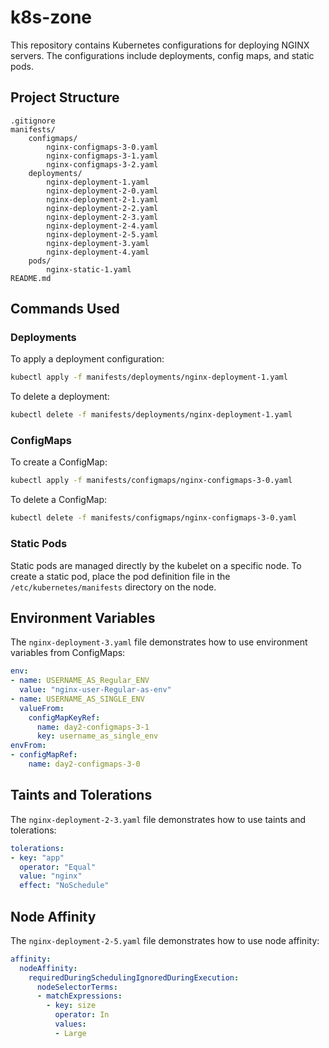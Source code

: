 # k8s-zone

This repository contains Kubernetes configurations for deploying NGINX servers. The configurations include deployments, config maps, and static pods.

## Project Structure

```
.gitignore
manifests/
    configmaps/
        nginx-configmaps-3-0.yaml
        nginx-configmaps-3-1.yaml
        nginx-configmaps-3-2.yaml
    deployments/
        nginx-deployment-1.yaml
        nginx-deployment-2-0.yaml
        nginx-deployment-2-1.yaml
        nginx-deployment-2-2.yaml
        nginx-deployment-2-3.yaml
        nginx-deployment-2-4.yaml
        nginx-deployment-2-5.yaml
        nginx-deployment-3.yaml
        nginx-deployment-4.yaml
    pods/
        nginx-static-1.yaml
README.md
```

## Commands Used

### Deployments

To apply a deployment configuration:
```sh
kubectl apply -f manifests/deployments/nginx-deployment-1.yaml
```

To delete a deployment:
```sh
kubectl delete -f manifests/deployments/nginx-deployment-1.yaml
```

### ConfigMaps

To create a ConfigMap:
```sh
kubectl apply -f manifests/configmaps/nginx-configmaps-3-0.yaml
```

To delete a ConfigMap:
```sh
kubectl delete -f manifests/configmaps/nginx-configmaps-3-0.yaml
```

### Static Pods

Static pods are managed directly by the kubelet on a specific node. To create a static pod, place the pod definition file in the `/etc/kubernetes/manifests` directory on the node.

## Environment Variables

The `nginx-deployment-3.yaml` file demonstrates how to use environment variables from ConfigMaps:
```yaml
env:
- name: USERNAME_AS_Regular_ENV
  value: "nginx-user-Regular-as-env"
- name: USERNAME_AS_SINGLE_ENV
  valueFrom:
    configMapKeyRef:
      name: day2-configmaps-3-1
      key: username_as_single_env
envFrom:
- configMapRef:
    name: day2-configmaps-3-0
```

## Taints and Tolerations

The `nginx-deployment-2-3.yaml` file demonstrates how to use taints and tolerations:
```yaml
tolerations:
- key: "app"
  operator: "Equal"
  value: "nginx"
  effect: "NoSchedule"
```

## Node Affinity

The `nginx-deployment-2-5.yaml` file demonstrates how to use node affinity:
```yaml
affinity:
  nodeAffinity:
    requiredDuringSchedulingIgnoredDuringExecution:
      nodeSelectorTerms:
      - matchExpressions:
        - key: size
          operator: In
          values:
          - Large
```
